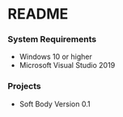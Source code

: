 # README #

### System Requirements ###

* Windows 10 or higher
* Microsoft Visual Studio 2019

### Projects ###

* Soft Body Version 0.1
